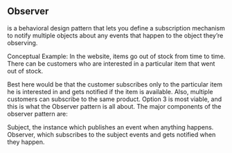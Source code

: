 ## Observer

is a behavioral design pattern that lets you define a subscription mechanism to notify multiple objects about any events that happen to the object they’re observing.

Conceptual Example:
In the website, items go out of stock from time to time. There can be customers who are interested in a particular item that went out of stock.

Best here would be that the customer subscribes only to the particular item he is interested in and gets notified if the item is available. Also, multiple customers can subscribe to the same product.
Option 3 is most viable, and this is what the Observer pattern is all about. The major components of the observer pattern are:

Subject, the instance which publishes an event when anything happens.
Observer, which subscribes to the subject events and gets notified when they happen.